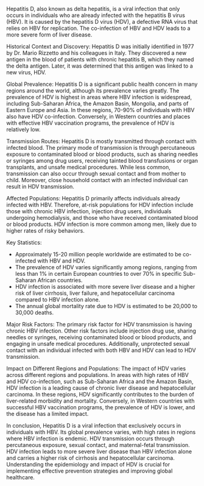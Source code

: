 Hepatitis D, also known as delta hepatitis, is a viral infection that only occurs in individuals who are already infected with the hepatitis B virus (HBV). It is caused by the hepatitis D virus (HDV), a defective RNA virus that relies on HBV for replication. The co-infection of HBV and HDV leads to a more severe form of liver disease.

Historical Context and Discovery:
Hepatitis D was initially identified in 1977 by Dr. Mario Rizzetto and his colleagues in Italy. They discovered a new antigen in the blood of patients with chronic hepatitis B, which they named the delta antigen. Later, it was determined that this antigen was linked to a new virus, HDV.

Global Prevalence:
Hepatitis D is a significant public health concern in many regions around the world, although its prevalence varies greatly. The prevalence of HDV is highest in areas where HBV infection is widespread, including Sub-Saharan Africa, the Amazon Basin, Mongolia, and parts of Eastern Europe and Asia. In these regions, 70-90% of individuals with HBV also have HDV co-infection. Conversely, in Western countries and places with effective HBV vaccination programs, the prevalence of HDV is relatively low.

Transmission Routes:
Hepatitis D is mostly transmitted through contact with infected blood. The primary mode of transmission is through percutaneous exposure to contaminated blood or blood products, such as sharing needles or syringes among drug users, receiving tainted blood transfusions or organ transplants, and unsafe medical procedures. While less common, transmission can also occur through sexual contact and from mother to child. Moreover, close household contact with an infected individual can result in HDV transmission.

Affected Populations:
Hepatitis D primarily affects individuals already infected with HBV. Therefore, at-risk populations for HDV infection include those with chronic HBV infection, injection drug users, individuals undergoing hemodialysis, and those who have received contaminated blood or blood products. HDV infection is more common among men, likely due to higher rates of risky behaviors.

Key Statistics:
- Approximately 15-20 million people worldwide are estimated to be co-infected with HBV and HDV.
- The prevalence of HDV varies significantly among regions, ranging from less than 1% in certain European countries to over 70% in specific Sub-Saharan African countries.
- HDV infection is associated with more severe liver disease and a higher risk of liver cirrhosis, liver failure, and hepatocellular carcinoma compared to HBV infection alone.
- The annual global mortality rate due to HDV is estimated to be 20,000 to 30,000 deaths.

Major Risk Factors:
The primary risk factor for HDV transmission is having chronic HBV infection. Other risk factors include injection drug use, sharing needles or syringes, receiving contaminated blood or blood products, and engaging in unsafe medical procedures. Additionally, unprotected sexual contact with an individual infected with both HBV and HDV can lead to HDV transmission.

Impact on Different Regions and Populations:
The impact of HDV varies across different regions and populations. In areas with high rates of HBV and HDV co-infection, such as Sub-Saharan Africa and the Amazon Basin, HDV infection is a leading cause of chronic liver disease and hepatocellular carcinoma. In these regions, HDV significantly contributes to the burden of liver-related morbidity and mortality. Conversely, in Western countries with successful HBV vaccination programs, the prevalence of HDV is lower, and the disease has a limited impact.

In conclusion, Hepatitis D is a viral infection that exclusively occurs in individuals with HBV. Its global prevalence varies, with high rates in regions where HBV infection is endemic. HDV transmission occurs through percutaneous exposure, sexual contact, and maternal-fetal transmission. HDV infection leads to more severe liver disease than HBV infection alone and carries a higher risk of cirrhosis and hepatocellular carcinoma. Understanding the epidemiology and impact of HDV is crucial for implementing effective prevention strategies and improving global healthcare.